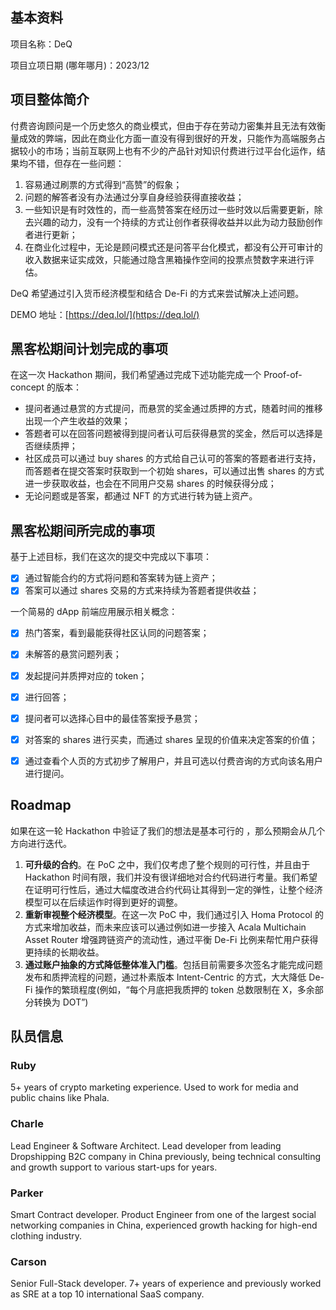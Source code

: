 ## 基本资料

项目名称：DeQ

项目立项日期 (哪年哪月)：2023/12

## 项目整体简介

付费咨询顾问是一个历史悠久的商业模式，但由于存在劳动力密集并且无法有效衡量成效的弊端，因此在商业化方面一直没有得到很好的开发，只能作为高端服务占据较小的市场；当前互联网上也有不少的产品针对知识付费进行过平台化运作，结果均不错，但存在一些问题：

1. 容易通过刷票的方式得到“高赞”的假象；
2. 问题的解答者没有办法通过分享自身经验获得直接收益；
3. 一些知识是有时效性的，而一些高赞答案在经历过一些时效以后需要更新，除去兴趣的动力，没有一个持续的方式让创作者获得收益并以此为动力鼓励创作者进行更新；
4. 在商业化过程中，无论是顾问模式还是问答平台化模式，都没有公开可审计的收入数据来证实成效，只能通过隐含黑箱操作空间的投票点赞数字来进行评估。

DeQ 希望通过引入货币经济模型和结合 De-Fi 的方式来尝试解决上述问题。

DEMO 地址：[https://deq.lol/](https://deq.lol/)

## 黑客松期间计划完成的事项

在这一次 Hackathon 期间，我们希望通过完成下述功能完成一个 Proof-of-concept 的版本：

- 提问者通过悬赏的方式提问，而悬赏的奖金通过质押的方式，随着时间的推移出现一个产生收益的效果；
- 答题者可以在回答问题被得到提问者认可后获得悬赏的奖金，然后可以选择是否继续质押；
- 社区成员可以通过 buy shares 的方式给自己认可的答案的答题者进行支持，而答题者在提交答案时获取到一个初始 shares，可以通过出售 shares 的方式进一步获取收益，也会在不同用户交易 shares 的时候获得分成；
- 无论问题或是答案，都通过 NFT 的方式进行转为链上资产。

## 黑客松期间所完成的事项

基于上述目标，我们在这次的提交中完成以下事项：

- [x] 通过智能合约的方式将问题和答案转为链上资产；
- [x] 答案可以通过 shares 交易的方式来持续为答题者提供收益；

一个简易的 dApp 前端应用展示相关概念：

- [x] 热门答案，看到最能获得社区认同的问题答案；
- [x] 未解答的悬赏问题列表；
- [x] 发起提问并质押对应的 token；
- [x] 进行回答；
- [x] 提问者可以选择心目中的最佳答案授予悬赏；
- [x] 对答案的 shares 进行买卖，而通过 shares 呈现的价值来决定答案的价值；
- [x] 通过查看个人页的方式初步了解用户，并且可选以付费咨询的方式向该名用户进行提问。


## Roadmap

如果在这一轮 Hackathon 中验证了我们的想法是基本可行的 ，那么预期会从几个方向进行迭代。

1. **可升级的合约**。在 PoC 之中，我们仅考虑了整个规则的可行性，并且由于 Hackathon 时间有限，我们并没有很详细地对合约代码进行考量。我们希望在证明可行性后，通过大幅度改进合约代码让其得到一定的弹性，让整个经济模型可以在后续运作时得到更好的调整。
2. **重新审视整个经济模型**。在这一次 PoC 中，我们通过引入 Homa Protocol 的方式来增加收益，而未来应该可以通过例如进一步接入 Acala Multichain Asset Router 增强跨链资产的流动性，通过平衡 De-Fi 比例来帮忙用户获得更持续的长期收益。
3. **通过账户抽象的方式降低整体准入门槛**。包括目前需要多次签名才能完成问题发布和质押流程的问题，通过朴素版本 Intent-Centric 的方式，大大降低 De-Fi 操作的繁琐程度(例如，“每个月底把我质押的 token 总数限制在 X，多余部分转换为 DOT”)


## 队员信息

### Ruby

5+ years of crypto marketing experience. Used to work for media and public chains like Phala.

### Charle

Lead Engineer & Software Architect. Lead developer from leading Dropshipping B2C company in China previously, being technical consulting and growth support to various start-ups for years.

### Parker

Smart Contract developer. Product Engineer from one of the largest social networking companies in China, experienced growth hacking for high-end clothing industry.

### Carson

Senior Full-Stack developer. 7+ years of experience and previously worked as SRE at a top 10 international SaaS company.
